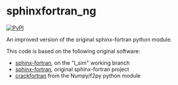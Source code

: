 # sphinxfortran_ng

[![PyPI](https://img.shields.io/pypi/v/sphinxfortran-ng.svg)](https://pypi.org/project/sphinxfortran-ng)

An improved version of the original sphinx-fortran python module.

This code is based on the following original software:

- [sphinx-fortran](https://gitlab.com/l_sim/sphinx-fortran), on the "l_sim" working branch
- [sphinx-fortran](https://pypi.org/project/sphinx-fortran/), original sphinx-fortran project
- [crackfortran](https://github.com/numpy/numpy/tree/main/numpy/f2py) from the Numpy/f2py python module


